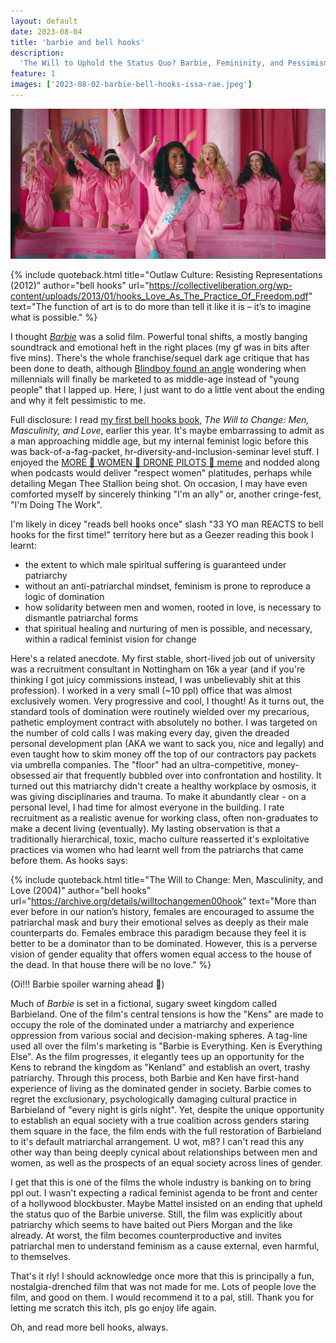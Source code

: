 ```yaml
---
layout: default
date: 2023-08-04
title: 'barbie and bell hooks'
description:
  'The Will to Uphold the Status Quo? Barbie, Femininity, and Pessimism'
feature: 1
images: ['2023-08-02-barbie-bell-hooks-issa-rae.jpeg']
---
```


![Issa Rae elected as President Barbie, flanked by Barbie representatives of the "Pinkhouse". Everyone wears pink jumpsuits and cheers.](/images/2023-08-02-barbie-bell-hooks-issa-rae.jpeg)

{% include quoteback.html title="Outlaw Culture: Resisting Representations (2012)" author="bell hooks" url="https://collectiveliberation.org/wp-content/uploads/2013/01/hooks_Love_As_The_Practice_Of_Freedom.pdf" text="The function of art is to do more than tell it like it is – it’s to imagine what is possible." %}

I thought [_Barbie_](https://letterboxd.com/film/barbie/) was a solid film. Powerful tonal shifts, a mostly banging soundtrack and emotional heft in the right places (my gf was in bits after five mins). There's the whole franchise/sequel dark age critique that has been done to death, although [Blindboy found an angle](https://play.acast.com/s/blindboy/barbie-and-mattel-as-millennial-pavlovian-conditioning) wondering when millennials will finally be marketed to as middle-age instead of "young people" that I lapped up. Here, I just want to do a little vent about the ending and why it felt pessimistic to me.

Full disclosure: I read [my first bell hooks book](https://uk.bookshop.org/p/books-the-will-to-change-men-masculinity-and-love-bell-hooks/5997673?ean=9780743456081), _The Will to Change: Men, Masculinity, and Love_, earlier this year. It's maybe embarrassing to admit as a man approaching middle age, but my internal feminist logic before this was back-of-a-fag-packet, hr-diversity-and-inclusion-seminar level stuff. I enjoyed the [MORE 👏 WOMEN 👏 DRONE PILOTS 👏 meme](https://knowyourmeme.com/photos/1353985-hire-more-women-guards) and nodded along when podcasts would deliver "respect women" platitudes, perhaps while detailing Megan Thee Stallion being shot. On occasion, I may have even comforted myself by sincerely thinking "I'm an ally" or, another cringe-fest, "I'm Doing The Work".

I'm likely in dicey "reads bell hooks once" slash "33 YO man REACTS to bell hooks for the first time!" territory here but as a Geezer reading this book I learnt:

- the extent to which male spiritual suffering is guaranteed under patriarchy
- without an anti-patriarchal mindset, feminism is prone to reproduce a logic of
  domination
- how solidarity between men and women, rooted in love, is necessary to
  dismantle patriarchal forms
- that spiritual healing and nurturing of men is possible, and necessary, within
  a radical feminist vision for change

Here's a related anecdote. My first stable, short-lived job out of university was a recruitment consultant in Nottingham on 16k a year (and if you're thinking I got juicy commissions instead, I was unbelievably shit at this profession). I worked in a very small (~10 ppl) office that was almost exclusively women. Very progressive and cool, I thought! As it turns out, the standard tools of domination were routinely wielded over my precarious, pathetic employment contract with absolutely no bother. I was targeted on the number of cold calls I was making every day, given the dreaded personal development plan (AKA we want to sack you, nice and legally) and even taught how to skim money off the top of our contractors pay packets via umbrella companies. The "floor" had an ultra-competitive, money-obsessed air that frequently bubbled over into confrontation and hostility. It turned out this matriarchy didn't create a healthy workplace by osmosis, it was giving disciplinaries and trauma. To make it abundantly clear - on a personal level, I had time for almost everyone in the building. I rate recruitment as a realistic avenue for working class, often non-graduates to make a decent living (eventually). My lasting observation is that a traditionally hierarchical, toxic, macho culture reasserted it's exploitative practices via women who had learnt well from the patriarchs that came before them. As hooks says:

{% include quoteback.html title="The Will to Change: Men, Masculinity, and Love (2004)" author="bell hooks" url="https://archive.org/details/willtochangemen00hook" text="More than ever before in our nation’s history, females are encouraged to assume the patriarchal mask and bury their emotional selves as deeply as their male counterparts do. Females embrace this paradigm because they feel it is better to be a dominator than to be dominated. However, this is a perverse vision of gender equality that offers women equal access to the house of the dead. In that house there will be no love." %}

(Oi!!! Barbie spoiler warning ahead 📢)

Much of _Barbie_ is set in a fictional, sugary sweet kingdom called Barbieland. One of the film's central tensions is how the "Kens" are made to occupy the role of the dominated under a matriarchy and experience oppression from various social and decision-making spheres. A tag-line used all over the film's marketing is "Barbie is Everything. Ken is Everything Else". As the film progresses, it elegantly tees up an opportunity for the Kens to rebrand the kingdom as "Kenland" and establish an overt, trashy patriarchy. Through this process, both Barbie and Ken have first-hand experience of living as the dominated gender in society. Barbie comes to regret the exclusionary, psychologically damaging cultural practice in Barbieland of "every night is girls night". Yet, despite the unique opportunity to establish an equal society with a true coalition across genders staring them square in the face, the film ends with the full restoration of Barbieland to it's default matriarchal arrangement. U wot, m8? I can't read this any other way than being deeply cynical about relationships between men and women, as well as the prospects of an equal society across lines of gender.

I get that this is one of the films the whole industry is banking on to bring ppl out. I wasn't expecting a radical feminist agenda to be front and center of a hollywood blockbuster. Maybe Mattel insisted on an ending that upheld the status quo of the Barbie universe. Still, the film was explicitly about patriarchy which seems to have baited out Piers Morgan and the like already. At worst, the film becomes counterproductive and invites patriarchal men to understand feminism as a cause external, even harmful, to themselves.

That's it rly! I should acknowledge once more that this is principally a fun, nostalgia-drenched film that was not made for me. Lots of people love the film, and good on them. I would recommend it to a pal, still. Thank you for letting me scratch this itch, pls go enjoy life again.

Oh, and read more bell hooks, always.
